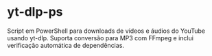 # yt-dlp-ps
Script em PowerShell para downloads de vídeos e áudios do YouTube usando yt-dlp. Suporta conversão para MP3 com FFmpeg e inclui verificação automática de dependências.
